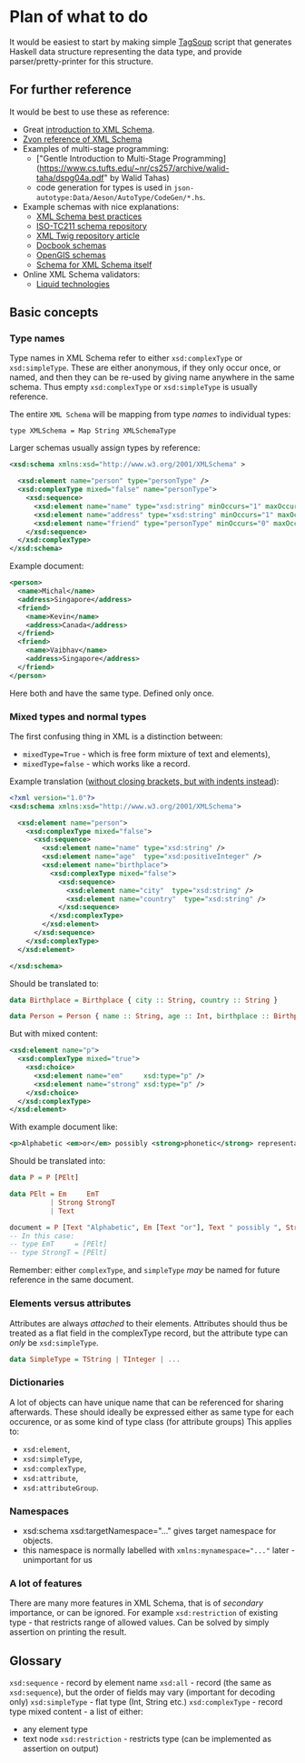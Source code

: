 # Plan of what to do

It would be easiest to start by making simple
[TagSoup](https://hackage.haskell.org/package/tagsoup) script that
generates Haskell data structure representing the data type, and provide
parser/pretty-printer for this structure.

## For further reference

It would be best to use these as reference:
* Great [introduction to XML Schema](https://www.w3schools.com/xml/schema_intro.asp).
* [Zvon reference of XML Schema](http://zvon.org/xxl/xmlSchema2001Reference/Output/Schema/index.html)
* Examples of multi-stage programming:
  - ["Gentle Introduction to Multi-Stage Programming](https://www.cs.tufts.edu/~nr/cs257/archive/walid-taha/dspg04a.pdf" by Walid Tahas)
  - code generation for types is used in `json-autotype:Data/Aeson/AutoType/CodeGen/*.hs`.
* Example schemas with nice explanations:
  - [XML Schema best practices](http://xml.coverpages.org/HP-StephensonSchemaBestPractices.pdf)
  - [ISO-TC211 schema repository](https://github.com/ISO-TC211/XML)
  - [XML Twig repository article](http://www.xmltwig.org/article/bw/bw_04-schema_repositories.html)
  - [Docbook schemas](http://www.oasis-open.org/docbook/xsd/)
  - [OpenGIS schemas](https://github.com/schema-repo/schema-repo)
  - [Schema for XML Schema itself](https://www.w3.org/TR/xmlschema-1/#normative-schemaSchema)
* Online XML Schema validators:
  - [Liquid technologies](https://www.liquid-technologies.com/online-xsd-validator)

## Basic concepts

### Type names

Type names in XML Schema refer to either `xsd:complexType` or `xsd:simpleType`.
These are either anonymous, if they only occur once, or named, and then they can be re-used by giving
name anywhere in the same schema. Thus empty `xsd:complexType` or `xsd:simpleType` is usually reference.

The entire `XML Schema` will be mapping from type *names* to individual types:
```
type XMLSchema = Map String XMLSchemaType
```

Larger schemas usually assign types by reference:
```xml
<xsd:schema xmlns:xsd="http://www.w3.org/2001/XMLSchema" > 

  <xsd:element name="person" type="personType" /> 
  <xsd:complexType mixed="false" name="personType"> 
    <xsd:sequence> 
      <xsd:element name="name" type="xsd:string" minOccurs="1" maxOccurs="1"/>
      <xsd:element name="address" type="xsd:string" minOccurs="1" maxOccurs="2"/>
      <xsd:element name="friend" type="personType" minOccurs="0" maxOccurs="unbounded"/>
    </xsd:sequence> 
  </xsd:complexType> 
</xsd:schema>
```
Example document:
```xml
<person>
  <name>Michal</name>
  <address>Singapore</address>
  <friend>
    <name>Kevin</name>
    <address>Canada</address>
  </friend>
  <friend>
    <name>Vaibhav</name>
    <address>Singapore</address>
  </friend>
</person>
```
Here both <person/> and <friend/> have the same type. Defined only once.

### Mixed types and normal types

The first confusing thing in XML is a distinction between:
* `mixedType=True`  - which is free form mixture of text and elements),
* `mixedType=false` - which works like a record.

Example translation ([without closing brackets, but with indents instead](http://www.iro.umontreal.ca/~lapalme/ForestInsteadOfTheTrees/HTML/ch10s05.html)):
```xml
<?xml version="1.0"?>
<xsd:schema xmlns:xsd="http://www.w3.org/2001/XMLSchema">

  <xsd:element name="person">
    <xsd:complexType mixed="false">
      <xsd:sequence>
        <xsd:element name="name" type="xsd:string" />
        <xsd:element name="age"  type="xsd:positiveInteger" />
        <xsd:element name="birthplace">
          <xsd:complexType mixed="false">
            <xsd:sequence>
              <xsd:element name="city"  type="xsd:string" />
              <xsd:element name="country"  type="xsd:string" />
            </xsd:sequence>
          </xsd:complexType>
        </xsd:element>
      </xsd:sequence>
    </xsd:complexType>
  </xsd:element>

</xsd:schema>
```

Should be translated to:
```haskell
data Birthplace = Birthplace { city :: String, country :: String }

data Person = Person { name :: String, age :: Int, birthplace :: Birthplace }
```

But with mixed content:
```xml
<xsd:element name="p">
  <xsd:complexType mixed="true">
    <xsd:choice>
      <xsd:element name="em"     xsd:type="p" />
      <xsd:element name="strong" xsd:type="p" />
    </xsd:choice>
  </xsd:complexType>
</xsd:element>
```
With example document like:
```xml
<p>Alphabetic <em>or</em> possibly <strong>phonetic</strong> representation.</p>
```


Should be translated into:
```haskell
data P = P [PElt]

data PElt = Em     EmT
          | Strong StrongT
          | Text

document = P [Text "Alphabetic", Em [Text "or"], Text " possibly ", Strong [Text "phonetic"], Text " representation"]
-- In this case:
-- type EmT     = [PElt]
-- type StrongT = [PElt]
```
Remember: either `complexType`, and `simpleType` *may* be named for future reference in the same document.

### Elements versus attributes

Attributes are always *attached* to their elements.
Attributes should thus be treated as a flat field in the complexType record,
but the attribute type can *only* be `xsd:simpleType`.
```haskell
data SimpleType = TString | TInteger | ...
```

### Dictionaries
A lot of objects can have unique name that can be referenced for sharing afterwards.
These should ideally be expressed either as same type for each occurence,
or as some kind of type class (for attribute groups)
This applies to:
* `xsd:element`,
* `xsd:simpleType`,
* `xsd:complexType`,
* `xsd:attribute`,
* `xsd:attributeGroup`.

### Namespaces
* xsd:schema xsd:targetNamespace="..." gives target namespace for objects.
* this namespace is normally labelled with `xmlns:mynamespace="..."` later - unimportant for us

### A lot of features

There are many more features in XML Schema, that is of *secondary* importance, or can be ignored.
For example `xsd:restriction` of existing type - that restricts range of allowed values.
Can be solved by simply assertion on printing the result.

## Glossary
`xsd:sequence` - record by element name
`xsd:all` - record (the same as `xsd:sequence`), but the order of fields may vary (important for decoding only)
`xsd:simpleType` - flat type (Int, String etc.)
`xsd:complexType` - record type
mixed content - a list of either:
  * any element type
  * text node
`xsd:restriction` - restricts type (can be implemented as assertion on output)
